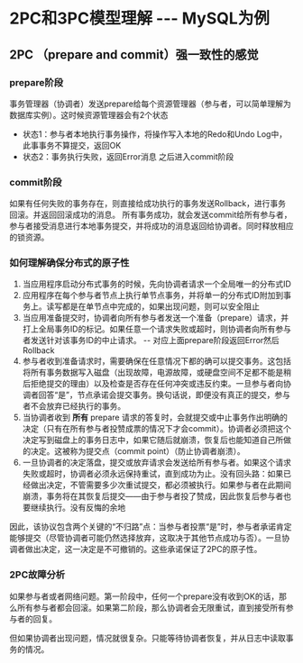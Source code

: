 # 2PC和3PC模型理解  --- MySQL为例
## 2PC （prepare and commit）强一致性的感觉
### prepare阶段
事务管理器（协调者）发送prepare给每个资源管理器（参与者，可以简单理解为数据库实例）。这时候资源管理器会有2个状态
* 状态1：参与者本地执行事务操作，将操作写入本地的Redo和Undo Log中，此事事务不算提交，返回OK
* 状态2：事务执行失败，返回Error消息
之后进入commit阶段

### commit阶段
如果有任何失败的事务存在，则直接给成功执行的事务发送Rollback，进行事务回滚。并返回回滚成功的消息。
所有事务成功，就会发送commit给所有参与者，参与者接受消息进行本地事务提交，并将成功的消息返回给协调者。同时释放相应的锁资源。

### 如何理解确保分布式的原子性
1. 当应用程序启动分布式事务的时候，先向协调者请求一个全局唯一的分布式ID
2. 应用程序在每个参与者节点上执行单节点事务，并将单一的分布式ID附加到事务上。读写都是在单节点中完成的，如果出现问题，则可以安全阻止
3. 当应用准备提交时，协调者向所有参与者发送一个准备（prepare）请求，并打上全局事务ID的标记。如果任意一个请求失败或超时，则协调者向所有参与者发送针对该事务ID的中止请求。 -- 对应上面prepare阶段返回Error然后Rollback
4. 参与者收到准备请求时，需要确保在任意情况下都的确可以提交事务。这包括将所有事务数据写入磁盘（出现故障，电源故障，或硬盘空间不足都不能是稍后拒绝提交的理由）以及检查是否存在任何冲突或违反约束。一旦参与者向协调者回答“是”，节点承诺会提交事务。换句话说，即便没有真正的提交，参与者不会放弃已经执行的事务。
5. 当协调者收到 **所有** prepare 请求的答复时，会就提交或中止事务作出明确的决定（只有在所有参与者投赞成票的情况下才会commit）。协调者必须把这个决定写到磁盘上的事务日志中，如果它随后就崩溃，恢复后也能知道自己所做的决定。这被称为提交点（commit point）（防止协调者崩溃）。
6. 一旦协调者的决定落盘，提交或放弃请求会发送给所有参与者。如果这个请求失败或超时，协调者必须永远保持重试，直到成功为止。没有回头路：如果已经做出决定，不管需要多少次重试提交，都必须被执行。如果参与者在此期间崩溃，事务将在其恢复后提交——由于参与者投了赞成，因此恢复后参与者也要继续执行。没有反悔的余地

因此，该协议包含两个关键的“不归路”点：当参与者投票“是”时，参与者承诺肯定能够提交（尽管协调者可能仍然选择放弃，这取决于其他节点成功与否）。一旦协调者做出决定，这一决定是不可撤销的。这些承诺保证了2PC的原子性。

### 2PC故障分析
如果参与者或者网络问题。第一阶段中，任何一个prepare没有收到OK的话，那么所有参与者都会回滚。如果第二阶段，那么协调者会无限重试，直到接受所有参与者的回复。

但如果协调者出现问题，情况就很复杂。只能等待协调者恢复，并从日志中读取事务的情况。

